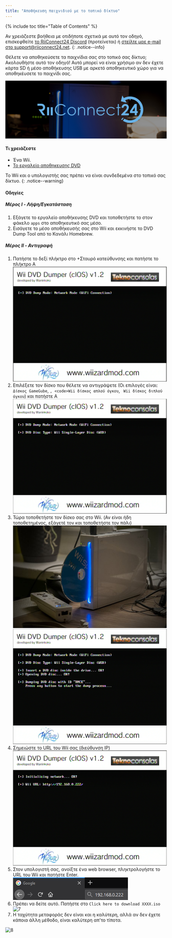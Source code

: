 ```yaml
---
title: "Αποθήκευση παιχνιδιού με το τοπικό δίκτυο"
---
```


{% include toc title="Table of Contents" %}

Αν χρειάζεστε βοήθεια με οτιδήποτε σχετικά με αυτό τον οδηγό, επισκεφθείτε [το RiiConnect24 Discord](https://discord.gg/b4Y7jfD) (προτείνεται) ή [στείλτε μαε e-mail στο support@riiconnect24.net](mailto:support@riiconnect24.net).
{: .notice--info}

Θέλετε να αποθηκεύσετε τα παιχνίδια σας στο τοπικό σας δίκτυο; Ακολουθήστε αυτό τον οδηγό! Αυτό μπορεί να είναι χρήσιμο αν δεν έχετε κάρτα SD ή μέσο αποθήκευσης USB με αρκετό αποθηκευτικό χώρο για να αποθηκέυσετε το παιχνίδι σας.

![RiiConnect24 Logo](/images/WiiRC24Logo.jpg)

#### Τι χρειάζεστε

* Ένα Wii.
* [To εργαλείο αποθηκευσης DVD](/assets/files/DVDDumpTool.zip)

Το Wii και ο υπολογιστής σας πρέπει να είναι συνδεδεμένα στο τοπικό σας δίκτυο.
{: .notice--warning}

#### Οδηγίες

##### Μέρος I - Λήψη/Εγκατάσταση

1. Εξάγετε το εργαλείο αποθήκευσης DVD και τοποθετήστε το στον φάκελο `apps` στο αποθηκευτικό σας μέσο.
1. Εισάγετε το μέσο αποθήκευσής σας στο Wii και εκκινήστε το DVD Dump Tool από το Κανάλι Homebrew.

##### Μέρος II - Αντιγραφή

1. Πατήστε το δεξί πλήκτρο στο +Σταυρό κατεύθυνσης και πατήστε το πλήκτρο Α ![2](/images/DumpDiscs_LAN/2.png)
1. Επιλέξετε τον δίσκο που θέλετε να αντιγράψετε (Οι επιλογές είναι: `Δίσκος GameGube`, `, <code>Wii δίσκος απλού όγκου`, ` Wii δίσκος διπλού όγκου`) και πατήστε Α ![3](/images/DumpDiscs_LAN/3.png)
1. Τώρα τοποθετήστε τον δίσκο σας στο Wii. (Αν είναι ήδη τοποθετημένος, εξάγετέ τον και τοποθετήστε τον πάλι) ![InsertTheDisc](/images/DumpDiscs_LAN/insertthedisc.jpg) ![4](/images/DumpDiscs_LAN/4.png)
1. Σημειώστε το URL του Wii σας (διεύθυνση IP) ![5](/images/DumpDiscs_LAN/5.png)
1. Στον υπολογιστή σας, ανοίξτε ένα web browser, πληκτρολογήστε το URL του Wii και πατήστε Enter. ![6](/images/DumpDiscs_LAN/6.png)
1. Πρέπει να δείτε αυτό. Πατήστε στο `Click here to download XXXX.iso` ![7](/images/DumpDiscs_LAN/7.jpg)
1. Η ταχύτητα μεταφοράς δεν είναι και η καλύτερη, αλλά αν δεν έχετε κάποια άλλη μέθοδο, είναι καλύτερη απ'το τίποτα.

![8](/images/DumpDiscs_LAN/8.PNG)
